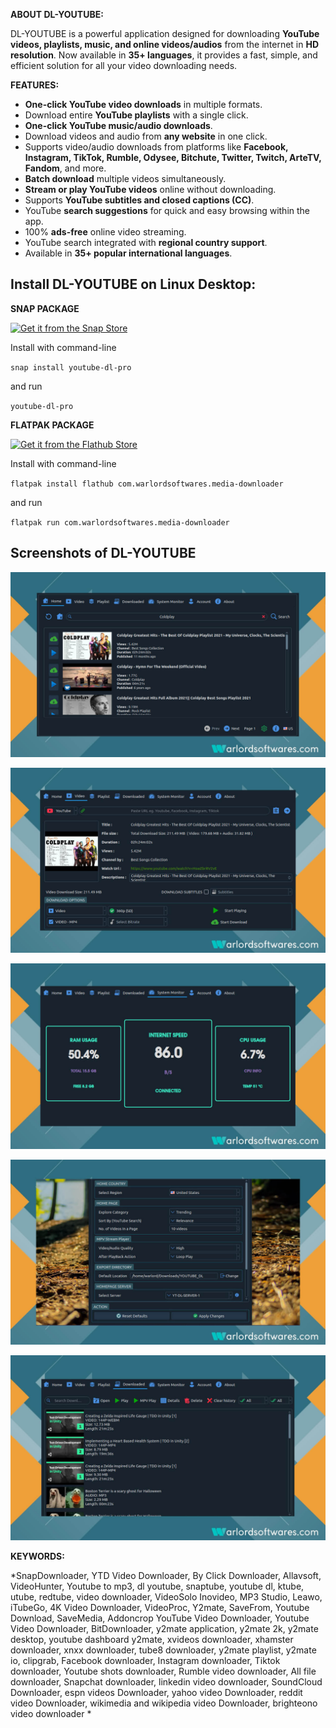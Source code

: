 **ABOUT DL-YOUTUBE:**

DL-YOUTUBE is a powerful application designed for downloading **YouTube videos, playlists, music, and online videos/audios** from the internet in **HD resolution**. Now available in **35+ languages**, it provides a fast, simple, and efficient solution for all your video downloading needs.

**FEATURES:**

- **One-click YouTube video downloads** in multiple formats.
- Download entire **YouTube playlists** with a single click.
- **One-click YouTube music/audio downloads**.
- Download videos and audio from **any website** in one click.
- Supports video/audio downloads from platforms like **Facebook, Instagram, TikTok, Rumble, Odysee, Bitchute, Twitter, Twitch, ArteTV, Fandom**, and more.
- **Batch download** multiple videos simultaneously.
- **Stream or play YouTube videos** online without downloading.
- Supports **YouTube subtitles and closed captions (CC)**.
- YouTube **search suggestions** for quick and easy browsing within the app.
- 100% **ads-free** online video streaming.
- YouTube search integrated with **regional country support**.
- Available in **35+ popular international languages**.


## Install DL-YOUTUBE on Linux Desktop:

**SNAP PACKAGE**

[![Get it from the Snap Store](https://snapcraft.io/static/images/badges/en/snap-store-black.svg)](https://snapcraft.io/youtube-dl-pro)

Install with command-line

`snap install youtube-dl-pro`

and run

`youtube-dl-pro`

**FLATPAK PACKAGE**

<a href="https://flathub.org/apps/details/com.warlordsoftwares.media-downloader"><img src="https://flathub.org/assets/badges/flathub-badge-en.png"  height="56" width="186" alt="Get it from the Flathub Store" ></a>

Install with command-line

`flatpak install flathub com.warlordsoftwares.media-downloader`

and run

`flatpak run com.warlordsoftwares.media-downloader`

## Screenshots of DL-YOUTUBE

![DL-YOUTUBE](https://raw.githubusercontent.com/rishabh3354/YOUTUBE-DL-PRO/main/share/screenshots/dl-youtube-warlordsoftwares_1.jpg?raw=true)

![DL-YOUTUBE](https://raw.githubusercontent.com/rishabh3354/YOUTUBE-DL-PRO/main/share/screenshots/dl-youtube-warlordsoftwares_2.jpg?raw=true)

![DL-YOUTUBE](https://raw.githubusercontent.com/rishabh3354/YOUTUBE-DL-PRO/main/share/screenshots/dl-youtube-warlordsoftwares_3.jpg?raw=true)

![DL-YOUTUBE](https://raw.githubusercontent.com/rishabh3354/YOUTUBE-DL-PRO/main/share/screenshots/dl-youtube-warlordsoftwares_4.jpg?raw=true)

![DL-YOUTUBE](https://raw.githubusercontent.com/rishabh3354/YOUTUBE-DL-PRO/main/share/screenshots/dl-youtube-warlordsoftwares_5.jpg?raw=true)

**KEYWORDS:** 

*SnapDownloader, YTD Video Downloader, By Click Downloader, Allavsoft, VideoHunter, Youtube to mp3, dl youtube, snaptube, youtube dl, ktube, utube, redtube, video downloader, VideoSolo Inovideo, MP3 Studio, Leawo, iTubeGo, 4K Video Downloader, VideoProc, Y2mate, SaveFrom, Youtube Download, SaveMedia, Addoncrop YouTube Video Downloader, Youtube Video Downloader, BitDownloader,  y2mate application, y2mate 2k, y2mate desktop, youtube dashboard y2mate, xvideos downloader, xhamster downloader, xnxx downloader, tube8 downloader, y2mate playlist, y2mate io, clipgrab, Facebook downloader, Instagram downloader, Tiktok downloader, Youtube shots downloader, Rumble video downloader, All file downloader, Snapchat downloader, linkedin video downloader, SoundCloud Downloader, espn videos Downloader, yahoo video Downloader, reddit video Downloader, wikimedia and wikipedia video Downloader, brighteono video downloader *
